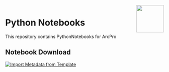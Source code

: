<img width="87" align="right" src="https://github.com/user-attachments/assets/3d867e21-deed-4fcb-95b0-1856dad3ea1d"/>

# Python Notebooks

  

This repository contains PythonNotebooks for ArcPro

## Notebook Download
[![Import Metadata from Template](https://img.shields.io/badge/Import_Metadata_from_Template-Download-blue?style=for-the-badge)](https://github.com/PaGS-GIS/Python-Notebooks/blob/main/ImportMetadataFromTemplate.ipynb)
